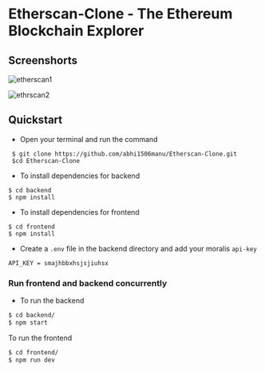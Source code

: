 # Etherscan-Clone - The Ethereum Blockchain Explorer

## Screenshorts
![etherscan1](https://github.com/abhi1506manu/Etherscan-Clone/blob/main/images/etherscan1.png?raw=true)

![ethrscan2](https://github.com/abhi1506manu/Etherscan-Clone/blob/main/images/etherscan2.png?raw=true)


## Quickstart

- Open your terminal and run the command
```
 $ git clone https://github.com/abhi1506manu/Etherscan-Clone.git
 $cd Etherscan-Clone
```
- To install dependencies for backend
```
$ cd backend
$ npm install
```
- To install dependencies for frontend
```
$ cd frontend
$ npm install
```
- Create a `.env` file in the backend directory and add your moralis `api-key`
```
API_KEY = smajhbbxhsjsjiuhsx
```
<h3> Run frontend and backend concurrently</h3>

- To run the backend  
```sh
$ cd backend/
$ npm start
```
To run the frontend  
```sh
$ cd frontend/
$ npm run dev
```



